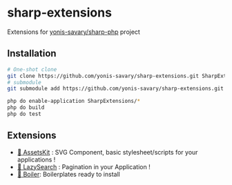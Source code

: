# sharp-extensions

Extensions for [yonis-savary/sharp-php](https://github.com/yonis-savary/sharp-php) project

## Installation

```bash
# One-shot clone
git clone https://github.com/yonis-savary/sharp-extensions.git SharpExtensions
# submodule
git submodule add https://github.com/yonis-savary/sharp-extensions.git SharpExtensions

php do enable-application SharpExtensions/*
php do build
php do test
```


## Extensions


- [🎨 AssetsKit](./AssetsKit/README.md) : SVG Component, basic stylesheet/scripts for your applications !
- [📖 LazySearch](./LazySearch/README.md) : Pagination in your Application !
- [🚀 Boiler](./Boiler/README.md): Boilerplates ready to install